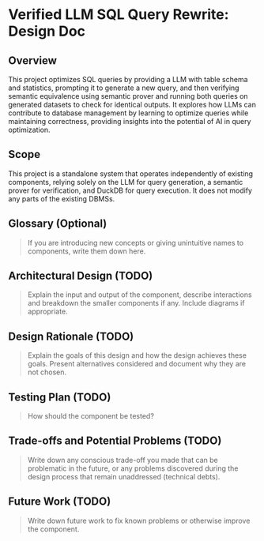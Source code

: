 # Verified LLM SQL Query Rewrite: Design Doc

## Overview

This project optimizes SQL queries by providing a LLM with table schema and statistics, prompting it to generate a new query, and then verifying semantic equivalence using semantic prover and running both queries on generated datasets to check for identical outputs. It explores how LLMs can contribute to database management by learning to optimize queries while maintaining correctness, providing insights into the potential of AI in query optimization.

## Scope
This project is a standalone system that operates independently of existing components, relying solely on the LLM for query generation, a semantic prover for verification, and DuckDB for query execution. It does not modify any parts of the existing DBMSs.

## Glossary (Optional)

>If you are introducing new concepts or giving unintuitive names to components, write them down here.

## Architectural Design (TODO)
>Explain the input and output of the component, describe interactions and breakdown the smaller components if any. Include diagrams if appropriate.

## Design Rationale (TODO)
>Explain the goals of this design and how the design achieves these goals. Present alternatives considered and document why they are not chosen.

## Testing Plan (TODO)
>How should the component be tested?

## Trade-offs and Potential Problems (TODO)
>Write down any conscious trade-off you made that can be problematic in the future, or any problems discovered during the design process that remain unaddressed (technical debts).

## Future Work (TODO)
>Write down future work to fix known problems or otherwise improve the component.